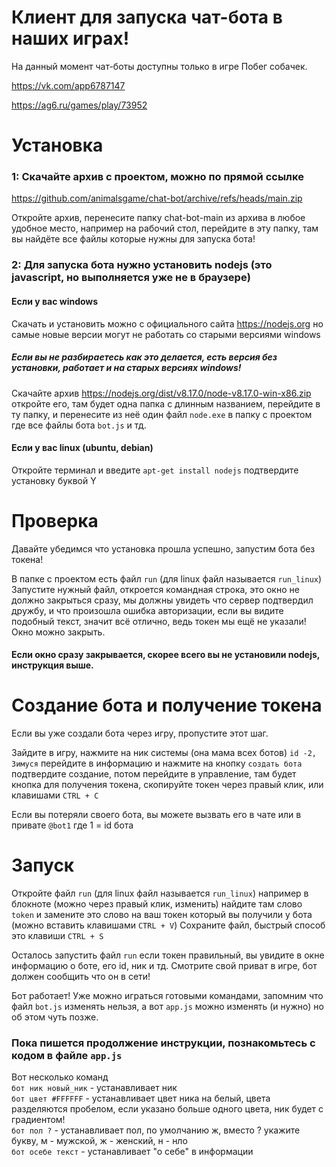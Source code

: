 # Клиент для запуска чат-бота в наших играх!
На данный момент чат-боты доступны только в игре Побег собачек.

https://vk.com/app6787147

https://ag6.ru/games/play/73952

# Установка
### 1: Скачайте архив с проектом, можно по прямой ссылке
https://github.com/animalsgame/chat-bot/archive/refs/heads/main.zip

Откройте архив, перенесите папку chat-bot-main из архива в любое удобное место, например на рабочий стол, перейдите в эту папку, там вы найдёте все файлы которые нужны для запуска бота!

### 2: Для запуска бота нужно установить nodejs (это javascript, но выполняется уже не в браузере)
#### Если у вас windows
Скачать и установить можно с официального сайта https://nodejs.org но самые новые версии могут не работать со старыми версиями windows
##### Если вы не разбираетесь как это делается, есть версия без установки, работает и на старых версиях windows!
Скачайте архив https://nodejs.org/dist/v8.17.0/node-v8.17.0-win-x86.zip откройте его, там будет одна папка с длинным названием, перейдите в ту папку, и перенесите из неё один файл `node.exe` в папку с проектом где все файлы бота `bot.js` и тд.
#### Если у вас linux (ubuntu, debian)
Откройте терминал и введите `apt-get install nodejs` подтвердите установку буквой Y

# Проверка
Давайте убедимся что установка прошла успешно, запустим бота без токена!

В папке с проектом есть файл `run` (для linux файл называется `run_linux`)  
Запустите нужный файл, откроется командная строка, это окно не должно закрыться сразу, мы должны увидеть что сервер подтвердил дружбу, и что произошла ошибка авторизации, если вы видите подобный текст, значит всё отлично, ведь токен мы ещё не указали! Окно можно закрыть.
#### Если окно сразу закрывается, скорее всего вы не установили nodejs, инструкция выше.

# Создание бота и получение токена
Если вы уже создали бота через игру, пропустите этот шаг.

Зайдите в игру, нажмите на ник системы (она мама всех ботов) `id -2, Зимуся` перейдите в информацию и нажмите на кнопку `создать бота` подтвердите создание, потом перейдите в управление, там будет кнопка для получения токена, скопируйте токен через правый клик, или клавишами `CTRL + C`

Если вы потеряли своего бота, вы можете вызвать его в чате или в привате `@bot1` где 1 = id бота

# Запуск
Откройте файл `run` (для linux файл называется `run_linux`) например в блокноте (можно через правый клик, изменить) найдите там слово `token` и замените это слово на ваш токен который вы получили у бота (можно вставить клавишами `CTRL + V`) Сохраните файл, быстрый способ это клавиши `CTRL + S`

Осталось запустить файл `run` если токен правильный, вы увидите в окне информацию о боте, его id, ник и тд. Смотрите свой приват в игре, бот должен сообщить что он в сети!

Бот работает! Уже можно играться готовыми командами, запомним что файл `bot.js` изменять нельзя, а вот `app.js` можно изменять (и нужно) но об этом чуть позже.

### Пока пишется продолжение инструкции, познакомьтесь с кодом в файле `app.js`

Вот несколько команд  
`бот ник новый_ник` - устанавливает ник  
`бот цвет #FFFFFF` - устанавливает цвет ника на белый, цвета разделяются пробелом, если указано больше одного цвета, ник будет с градиентом!  
`бот пол ?` - устанавливает пол, по умолчанию ж, вместо ? укажите букву, м - мужской, ж - женский, н - нло  
`бот осебе текст` - устанавливает "о себе" в информации
